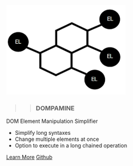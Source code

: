 
<img src="logo/logo-no-bg.png" height="240" width="320"></img>

>> ### DOMPAMINE

DOM Element Manipulation Simplifier


- Simplify long syntaxes
- Change multiple elements at once
- Option to execute in a long chained operation 

[Learn More](./README.md)
[Github](https://github.com/fmented/dompamine)

